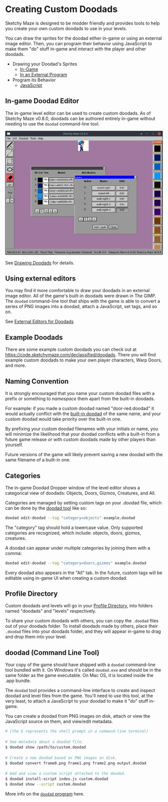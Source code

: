 # Creating Custom Doodads

Sketchy Maze is designed to be modder friendly and provides tools to help
you create your own custom doodads to use in your levels.

You can draw the sprites for the doodad either in-game or using an external
image editor. Then, you can program their behavior using JavaScript to make them
"do" stuff in-game and interact with the player and other doodads.

* Drawing your Doodad's Sprites
    * [In-Game](edit-in-game.md)
    * [In an External Program](edit-external.md)
* Program its Behavior
    * [JavaScript](scripts.md)

## In-game Doodad Editor

The in-game level editor can be used to create custom doodads. As of
Sketchy Maze v0.8.0, doodads can be authored entirely in-game without
needing to use the `doodad` command-line tool.

![Screenshot of the Doodad editor](../images/doodad-editor.png)

See [Drawing Doodads](edit-in-game.md) for details.

## Using external editors

You may find it more comfortable to draw your doodads in an external
image editor. All of the game's built-in doodads were drawn in The GIMP.
The `doodad` command-line tool that ships with the game is able to convert
a series of PNG images into a doodad, attach a JavaScript, set tags, and
so on.

See [External Editors for Doodads](edit-external.md)

## Example Doodads

There are some example custom doodads you can check out at
<https://code.sketchymaze.com/declassified/doodads>. There you will find
example custom doodads to make your own player characters, Warp Doors,
and more.

## Naming Convention

It is strongly encouraged that you name your custom doodad files with a
prefix or something to _namespace_ them apart from the built-in doodads.

For example: if you made a custom doodad named "door-red.doodad" it would
actually conflict with the [built-in doodad](../doodads.md) of the same
name, and your custom doodad would take priority over the built-in one.

By prefixing your custom doodad filenames with your initials or name, you
will minimize the likelihood that your doodad conflicts with a built-in
from a future game release _or_ with custom doodads made by other players
than yourself.

Future versions of the game will likely prevent saving a new doodad with
the same filename of a built-in one.

## Categories

The in-game Doodad Dropper window of the level editor shows a categorical
view of doodads: Objects, Doors, Gizmos, Creatures, and All.

Categories are managed by setting custom tags on your .doodad file, which
can be done by the [doodad tool](../doodad-tool.md) like so:

```bash
doodad edit-doodad --tag "category=objects" example.doodad
```

The "category" tag should hold a lowercase value. Only supported categories
are recognized, which include: objects, doors, gizmos, creatures.

A doodad can appear under multiple categories by joining them with a comma:

```bash
doodad edit-doodad --tag "category=doors,gizmos" example.doodad
```

Every doodad also appears in the "All" tab. In the future, custom tags will
be editable using in-game UI when creating a custom doodad.

## Profile Directory

Custom doodads and levels will go in your [Profile Directory](../profile-directory.md),
into folders named "doodads" and "levels" respectively.

To share your custom doodads with others, you can copy the `.doodad` files out
of your doodads folder. To install doodads made by others, place their `.doodad`
files into your doodads folder, and they will appear in-game to drag and drop
them into your level.

## doodad (Command Line Tool)

Your copy of the game should have shipped with a `doodad` command-line tool
bundled with it. On Windows it's called `doodad.exe` and should be in the same
folder as the game executable. On Mac OS, it is located inside the .app bundle.

The `doodad` tool provides a command-line interface to create and inspect
doodad and level files from the game. You'll need to use this tool, at the very
least, to attach a JavaScript to your doodad to make it "do" stuff in-game.

You can create a doodad from PNG images on disk, attach or view the JavaScript
source on them, and view/edit metadata.

```bash
# (the $ represents the shell prompt in a command-line terminal)

# See metadata about a doodad file.
$ doodad show /path/to/custom.doodad

# Create a new doodad based on PNG images on disk.
$ doodad convert frame0.png frame1.png frame2.png output.doodad

# Add and view a custom script attached to the doodad.
$ doodad install-script index.js custom.doodad
$ doodad show --script custom.doodad
```

More info on the [`doodad` program](../doodad-tool.md) here.

